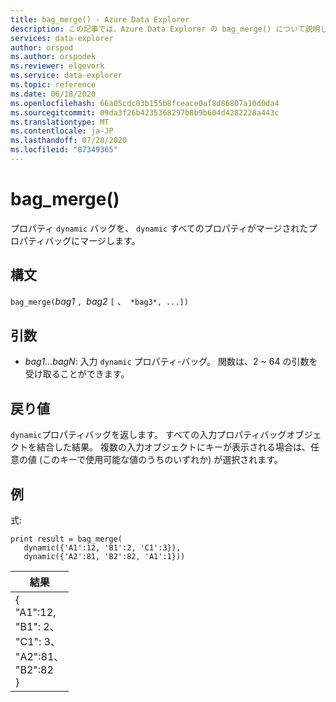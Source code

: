 ```yaml
---
title: bag_merge() - Azure Data Explorer
description: この記事では、Azure Data Explorer の bag_merge() について説明します。
services: data-explorer
author: orspod
ms.author: orspodek
ms.reviewer: elgevork
ms.service: data-explorer
ms.topic: reference
ms.date: 06/18/2020
ms.openlocfilehash: 66a05cdc03b155b8fceace0af8d86807a10d0da4
ms.sourcegitcommit: 09da3f26b4235368297b8b9b604d4282228a443c
ms.translationtype: MT
ms.contentlocale: ja-JP
ms.lasthandoff: 07/28/2020
ms.locfileid: "87349365"
---
```

# <a name="bag_merge"></a>bag_merge()

プロパティ `dynamic` バッグを、 `dynamic` すべてのプロパティがマージされたプロパティバッグにマージします。

## <a name="syntax"></a>構文

`bag_merge(`*bag1* `, `*bag2* `[` 、` *bag3*, ...])`

## <a name="arguments"></a>引数

* *bag1...bagN*: 入力 `dynamic` プロパティ-バッグ。 関数は、2 ~ 64 の引数を受け取ることができます。

## <a name="returns"></a>戻り値

`dynamic`プロパティバッグを返します。 すべての入力プロパティバッグオブジェクトを結合した結果。 複数の入力オブジェクトにキーが表示される場合は、任意の値 (このキーで使用可能な値のうちのいずれか) が選択されます。

## <a name="example"></a>例

式:

<!-- csl: https://help.kusto.windows.net:443/Samples -->
```kusto
print result = bag_merge(
   dynamic({'A1':12, 'B1':2, 'C1':3}),
   dynamic({'A2':81, 'B2':82, 'A1':1}))
```

|結果|
|---|
|{<br>  "A1":12,<br>  "B1": 2、<br>  "C1": 3、<br>  "A2":81、<br>  "B2":82<br>}|
